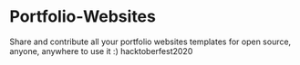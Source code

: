 # Portfolio-Websites
Share and contribute all your portfolio websites templates for open source, anyone, anywhere to use it :) hacktoberfest2020
